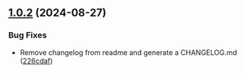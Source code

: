 ## [1.0.2](https://github.com/danishcake/md-annotated-hexdumps-vscode/compare/v1.0.1...v1.0.2) (2024-08-27)


### Bug Fixes

* Remove changelog from readme and generate a CHANGELOG.md ([226cdaf](https://github.com/danishcake/md-annotated-hexdumps-vscode/commit/226cdaf6b47a46b55a494af3c533dfb946fe3103))

